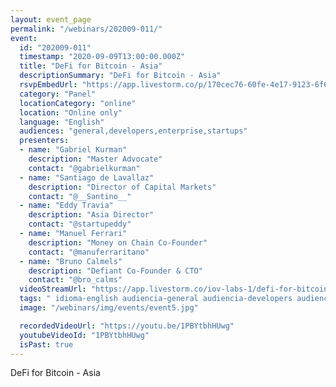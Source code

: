 ```yaml
---
layout: event_page
permalink: "/webinars/202009-011/"
event:
  id: "202009-011"
  timestamp: "2020-09-09T13:00:00.000Z"
  title: "DeFi for Bitcoin - Asia"
  descriptionSummary: "DeFi for Bitcoin - Asia"
  rsvpEmbedUrl: "https://app.livestorm.co/p/170cec76-60fe-4e17-9123-6f64d28eba7a/form"
  category: "Panel"
  locationCategory: "online"
  location: "Online only"
  language: "English"
  audiences: "general,developers,enterprise,startups"
  presenters:
  - name: "Gabriel Kurman"
    description: "Master Advocate"
    contact: "@gabrielkurman"
  - name: "Santiago de Lavallaz"
    description: "Director of Capital Markets"
    contact: "@__Santino__"
  - name: "Eddy Travia"
    description: "Asia Director"
    contact: "@startupeddy"
  - name: "Manuel Ferrari"
    description: "Money on Chain Co-Founder"
    contact: "@manuferraritano"
  - name: "Bruno Calmels"
    description: "Defiant Co-Founder & CTO"
    contact: "@bro_calms"
  videoStreamUrl: "https://app.livestorm.co/iov-labs-1/defi-for-bitcoin-asia"
  tags: " idioma-english audiencia-general audiencia-developers audiencia-enterprise audiencia-startups"
  image: "/webinars/img/events/event5.jpg"

  recordedVideoUrl: "https://youtu.be/1PBYtbhHUwg"
  youtubeVideoId: "1PBYtbhHUwg"
  isPast: true
---
```



DeFi for Bitcoin - Asia

